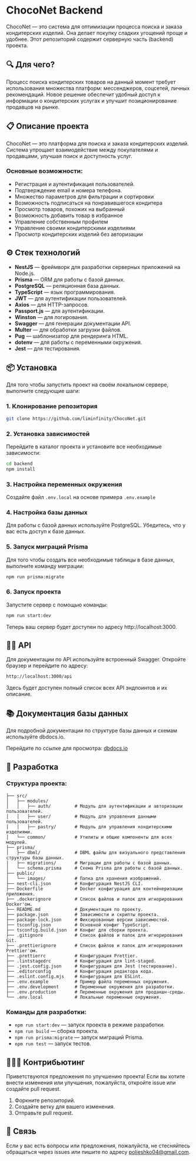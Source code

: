 # ChocoNet Backend

ChocoNet — это система для оптимизации процесса поиска и заказа кондитерских изделий. Она делает покупку сладких угощений проще и удобнее. Этот репозиторий содержит серверную часть (backend) проекта.

## 🔍 Для чего?

Процесс поиска кондитерских товаров на данный момент требует использования множества платформ: мессенджеров, соцсетей, личных рекомендаций. Новое решение обеспечит удобный доступ к информации о кондитерских услугах и улучшит позиционирование продавцов на рынке.

## 📋 Описание проекта

ChocoNet — это платформа для поиска и заказа кондитерских изделий. Система упрощает взаимодействие между покупателями и продавцами, улучшая поиск и доступность услуг.

### Основные возможности:

- Регистрация и аутентификация пользователей.
- Подтверждение email и номера телефона.
- Множество параметров для фильтрации и сортировки
- Возможность подписаться на понравившегося кондитера
- Просмотр товаров, похожих на выбранный
- Возможность добавить товар в избранное
- Управление собственным профилем
- Управление своими кондитерскими изделиями
- Просмотр кондитерских изделий без авторизации

## ⚙️ Стек технологий

- **NestJS** — фреймворк для разработки серверных приложений на Node.js.
- **Prisma** — ORM для работы с базой данных.
- **PostgreSQL** — реляционная база данных.
- **TypeScript** — язык программирования.
- **JWT** — для аутентификации пользователей.
- **Axios** — для HTTP-запросов.
- **Passport.js** — для аутентификации.
- **Winston** — для логирования.
- **Swagger** — для генерации документации API.
- **Multer** — для обработки загрузки файлов.
- **Pug** — шаблонизатор для рендеринга HTML.
- **dotenv** — для работы с переменными окружения.
- **Jest** — для тестирования.

## 📦 Установка

Для того чтобы запустить проект на своём локальном сервере, выполните следующие шаги:

### 1. Клонирование репозитория

```bash
git clone https://github.com/liminfinity/ChocoNet.git
```

### 2. Установка зависимостей

Перейдите в каталог проекта и установите все необходимые зависимости:

```bash
cd backend
npm install
```

### 3. Настройка переменных окружения

Создайте файл `.env.local` на основе примера `.env.example`

### 4. Настройка базы данных

Для работы с базой данных используйте PostgreSQL. Убедитесь, что у вас есть доступ к базе данных.

### 5. Запуск миграций Prisma

Для того чтобы создать все необходимые таблицы в базе данных, выполните команду миграции:

```bash
npm run prisma:migrate
```

### 6. Запуск проекта

Запустите сервер с помощью команды:

```bash
npm run start:dev
```

Теперь ваш сервер будет доступен по адресу http://localhost:3000.

## 🧑‍💻 API

Для документации по API используйте встроенный Swagger. Откройте браузер и перейдите по адресу:

```bash
http://localhost:3000/api
```

Здесь будет доступен полный список всех API эндпоинтов и их описание.

## 📚 Документация базы данных

Для подробной документации по структуре базы данных и схемам используйте dbdocs.io.

Перейдите по ссылке для просмотра: [dbdocs.io](https://dbdocs.io/polieshko04/choconet)

## 🚀 Разработка

### Структура проекта:

```plaintext
├── src/
│   ├── modules/
│   │   ├── auth/         # Модуль для аутентификации и авторизации пользователей.
│   │   ├── user/         # Модуль для управления данными пользователей.
│   │   ├── pastry/       # Модуль для управления кондитерскими изделиями.
│   └── common/           # Утилиты и общие компоненты для всех модулей.
├── prisma/
│   ├── dbml/             # DBML файлы для визуального представления структуры базы данных.
│   ├── migrations/       # Миграции для работы с базой данных.
│   └── schema.prisma     # Схема Prisma для работы с базой данных.
├── public/
│   └── images/           # Папка для хранения изображений.
├── nest-cli.json         # Конфигурация NestJS CLI.
├── Dockerfile            # Docker конфигурация для контейнеризации приложения.
├── .dockerignore         # Список файлов и папок для игнорирования Docker'ом.
├── README.md             # Документация по проекту.
├── package.json          # Зависимости и скрипты проекта.
├── package-lock.json     # Фиксированные версии зависимостей.
├── tsconfig.json         # Основной конфиг TypeScript.
├── tsconfig.build.json   # Конфиг для сборки проекта.
├── .gitignore            # Список файлов и папок для игнорирования Git.
├── .prettierignore       # Список файлов и папок для игнорирования Prettier'ом.
├── .prettierrc           # Конфигурация Prettier.
├── .lintstagedrc         # Конфигурация для lint-staged.
├── .jest.config.json     # Конфигурация для Jest (тестирование).
├── .editorconfig         # Конфигурация редактора кода.
├── .eslint.config.mjs    # Конфигурация для ESLint.
├── .env.example          # Пример файла переменных окружения.
├── .env.development      # Переменные окружения для разработки.
├── .env.production       # Переменные окружения для продакшн-среды.
└── .env.local            # Локальные переменные окружения.
```

### Команды для разработки:

- `npm run start:dev` — запуск проекта в режиме разработки.
- `npm run build` — сборка проекта.
- `npm run prisma:migrate` — запуск миграций Prisma.
- `npm run test` — запуск тестов.

## 🧑‍🤝‍🧑 Контрибьютинг

Приветствуются предложения по улучшению проекта! Если вы хотите внести изменения или улучшения, пожалуйста, откройте issue или создайте pull request.

1. Форкните репозиторий.
2. Создайте ветку для вашего изменения.
3. Отправьте pull request.

## 💬 Связь

Если у вас есть вопросы или предложения, пожалуйста, не стесняйтесь обращаться через issues или пишите по адресу polieshko04@gmail.com.
